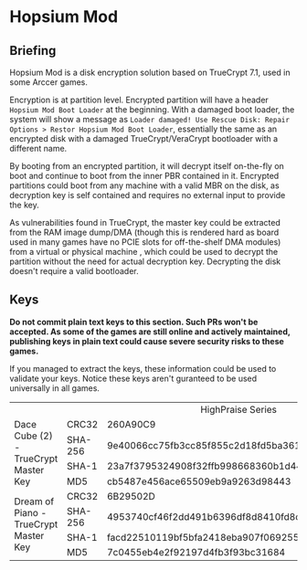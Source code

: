 # Hopsium Mod

## Briefing
Hopsium Mod is a disk encryption solution based on TrueCrypt 7.1, used in some Arccer games.

Encryption is at partition level. Encrypted partition will have a header `Hopsium Mod Boot Loader` at the beginning. With a damaged boot loader, the system will show a message as `Loader damaged! Use Rescue Disk: Repair Options > Restor Hopsium Mod Boot Loader`, essentially the same as an encrypted disk with a damaged TrueCrypt/VeraCrypt bootloader with a different name.

By booting from an encrypted partition, it will decrypt itself on-the-fly on boot and continue to boot from the inner PBR contained in it. Encrypted partitions could boot from any machine with a valid MBR on the disk, as decryption key is self contained and requires no external input to provide the key.

As vulnerabilities found in TrueCrypt, the master key could be extracted from the RAM image dump/DMA (though this is rendered hard as board used in many games have no PCIE slots for off-the-shelf DMA modules) from a virtual or physical machine , which could be used to decrypt the partition without the need for actual decryption key. Decrypting the disk doesn't require a valid bootloader.

## Keys
**Do not commit plain text keys to this section. Such PRs won't be accepted. As some of the games are still online and actively maintained, publishing keys in plain text could cause severe security risks to these games.**

If you managed to extract the keys, these information could be used to validate your keys. Notice these keys aren't guranteed to be used universally in all games.
<table>
<tr><td align=center colspan=3>HighPraise Series</td></tr>
<tr>
    <td rowspan=5>Dace Cube (2) - TrueCrypt Master Key</td>
</tr>
<tr>
    <td>CRC32</td><td>260A90C9</td>
</tr>
<tr>
    <td>SHA-256</td><td>9e40066cc75fb3cc85f855c2d18fd5ba36162714243e57ecf4c3aca985112adc</td>
</tr>
<tr>
    <td>SHA-1</td><td>23a7f3795324908f32ffb998668360b1d44b4da1</td>
</tr>
<tr>
    <td>MD5</td><td>cb5487e456ace65509eb9a9263d98443</td>
</tr>
<tr>
    <td rowspan=5>Dream of Piano - TrueCrypt Master Key</td>
</tr>
<tr>
    <td>CRC32</td><td>6B29502D</td>
</tr>
<tr>
    <td>SHA-256</td><td>4953740cf46f2dd491b6396df8d8410fd8c38f12ff46b1d93904079f6fd93a2e</td>
</tr>
<tr>
    <td>SHA-1</td><td>facd22510119bf5bfa2418eba907f069255a3443</td>
</tr>
<tr>
    <td>MD5</td><td>7c0455eb4e2f92197d4fb3f93bc31684</td>
</tr>
</table>
